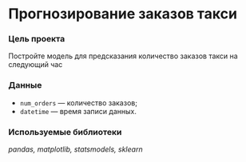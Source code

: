 # Прогнозирование заказов такси
### Цель проекта
Постройте модель для предсказания количество заказов такси на следующий час

### Данные
- `num_orders` — количество заказов;
- `datetime` — время записи данных.

### Используемые библиотеки
*pandas, matplotlib, statsmodels, sklearn*
